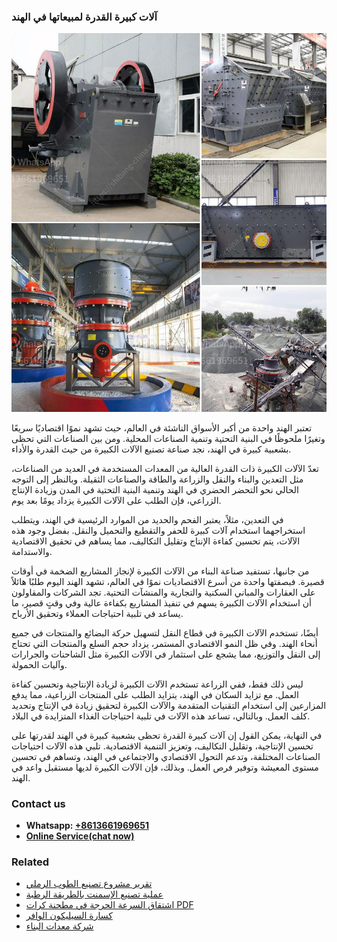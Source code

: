 <h3>آلات كبيرة القدرة لمبيعاتها في الهند</h3><img src='1701746209.jpg' alt=''><p>تعتبر الهند واحدة من أكبر الأسواق الناشئة في العالم، حيث تشهد نموًا اقتصاديًا سريعًا وتغيرًا ملحوظًا في البنية التحتية وتنمية الصناعات المحلية. ومن بين الصناعات التي تحظى بشعبية كبيرة في الهند، نجد صناعة تصنيع الآلات الكبيرة من حيث القدرة والأداء.</p><p>تعدّ الآلات الكبيرة ذات القدرة العالية من المعدات المستخدمة في العديد من الصناعات، مثل التعدين والبناء والنقل والزراعة والطاقة والصناعات الثقيلة. وبالنظر إلى التوجه الحالي نحو التحضر الحضري في الهند وتنمية البنية التحتية في المدن وزيادة الإنتاج الزراعي، فإن الطلب على الآلات الكبيرة يزداد يومًا بعد يوم.</p><p>في التعدين، مثلاً، يعتبر الفحم والحديد من الموارد الرئيسية في الهند، ويتطلب استخراجهما استخدام آلات كبيرة للحفر والتقطيع والتحميل والنقل. بفضل وجود هذه الآلات، يتم تحسين كفاءة الإنتاج وتقليل التكاليف، مما يساهم في تحقيق الاقتصادية والاستدامة.</p><p>من جانبها، تستفيد صناعة البناء من الآلات الكبيرة لإنجاز المشاريع الضخمة في أوقات قصيرة. فبصفتها واحدة من أسرع الاقتصاديات نموًا في العالم، تشهد الهند اليوم طلبًا هائلاً على العقارات والمباني السكنية والتجارية والمنشآت التحتية. تجد الشركات والمقاولون أن استخدام الآلات الكبيرة يسهم في تنفيذ المشاريع بكفاءة عالية وفي وقتٍ قصير، ما يساعد في تلبية احتياجات العملاء وتحقيق الأرباح.</p><p>أيضًا، تستخدم الآلات الكبيرة في قطاع النقل لتسهيل حركة البضائع والمنتجات في جميع أنحاء الهند. وفي ظل النمو الاقتصادي المستمر، يزداد حجم السلع والمنتجات التي تحتاج إلى النقل والتوزيع، مما يشجع على استثمار في الآلات الكبيرة مثل الشاحنات والجرارات وآليات الحمولة.</p><p>ليس ذلك فقط، ففي الزراعة تستخدم الآلات الكبيرة لزيادة الإنتاجية وتحسين كفاءة العمل. مع تزايد السكان في الهند، يتزايد الطلب على المنتجات الزراعية، مما يدفع المزارعين إلى استخدام التقنيات المتقدمة والآلات الكبيرة لتحقيق زيادة في الإنتاج وتحديد كلف العمل. وبالتالي، تساعد هذه الآلات في تلبية احتياجات الغذاء المتزايدة في البلاد.</p><p>في النهاية، يمكن القول إن آلات كبيرة القدرة تحظى بشعبية كبيرة في الهند لقدرتها على تحسين الإنتاجية، وتقليل التكاليف، وتعزيز التنمية الاقتصادية. تلبي هذه الآلات احتياجات الصناعات المختلفة، وتدعم التحول الاقتصادي والاجتماعي في الهند، وتساهم في تحسين مستوى المعيشة وتوفير فرص العمل. وبذلك، فإن الآلات الكبيرة لديها مستقبل واعد في الهند.</p><h3>Contact us</h3><ul><li><strong>Whatsapp:&nbsp;<a href="https://wa.me/8613661969651">+8613661969651</a></strong></li><li><a href="https://swt.shibang-china.com/?git&amp;zhl&amp;آلات كبيرة القدرة لمبيعاتها في الهند"><strong>Online Service(chat now)</strong></a></li></ul><h3>Related</h3><ul><li><a href='تقرير مشروع تصنيع الطوب الرملي.md'>تقرير مشروع تصنيع الطوب الرملي</a></li><li><a href='عملية تصنيع الإسمنت بالطريقة الرطبة.md'>عملية تصنيع الإسمنت بالطريقة الرطبة</a></li><li><a href='اشتقاق السرعة الحرجة في مطحنة كرات PDF.md'>اشتقاق السرعة الحرجة في مطحنة كرات PDF</a></li><li><a href='كسارة السيليكون الوافر.md'>كسارة السيليكون الوافر</a></li><li><a href='شركة معدات البناء.md'>شركة معدات البناء</a></li></ul>